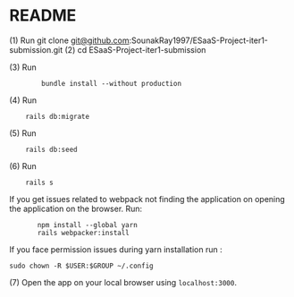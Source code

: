 # README

(1) Run
    git clone git@github.com:SounakRay1997/ESaaS-Project-iter1-submission.git
(2) cd ESaaS-Project-iter1-submission

(3) Run
```
        bundle install --without production
```
(4) Run
```
    rails db:migrate
```
(5) Run 
```
    rails db:seed
```
(6) Run
```
    rails s
```
If you get issues related to webpack not finding the application on opening the application on the browser. Run:
```
       npm install --global yarn
       rails webpacker:install
```

   If you face permission issues during yarn installation run : 
   ```
   sudo chown -R $USER:$GROUP ~/.config
   ```
   
(7) Open the app on your local browser using ```localhost:3000```.
